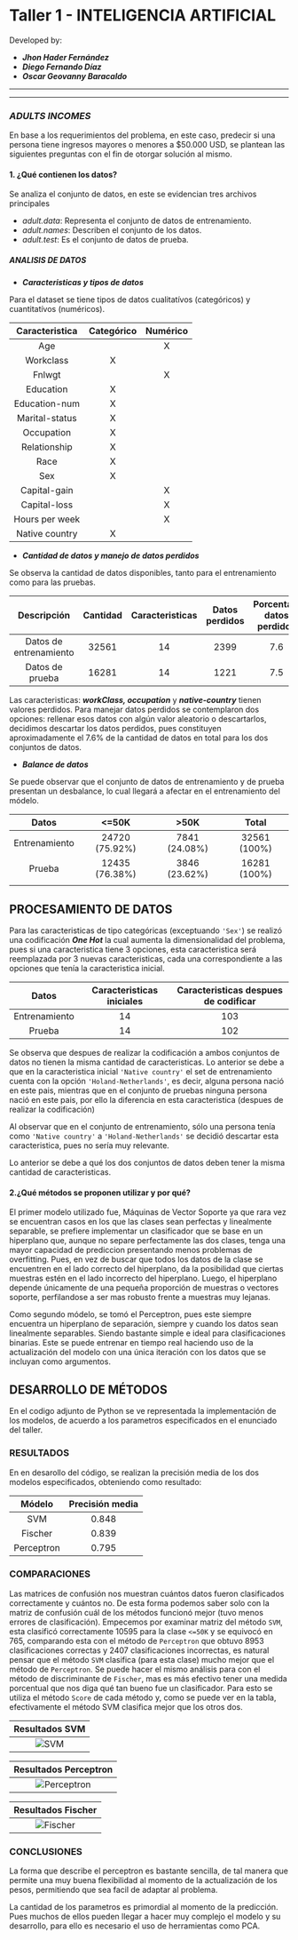 # Taller 1 - INTELIGENCIA ARTIFICIAL

Developed by:
- ***Jhon Hader Fernández***
- ***Diego Fernando Díaz***
- ***Oscar Geovanny Baracaldo***

---
---

### *ADULTS INCOMES*  

En base a los requerimientos del problema, en este caso, predecir si una persona tiene ingresos mayores o menores a $50.000 USD, se plantean las siguientes preguntas con el fin de otorgar solución al mismo.

#### 1. ¿Qué contienen los datos?

Se analiza el conjunto de datos, en este se evidencian tres archivos principales

- *adult.data*: Representa el conjunto de datos de entrenamiento.
- *adult.names*: Describen el conjunto de los datos.
- *adult.test*: Es el conjunto de datos de prueba.

##### *ANALISIS DE DATOS* 

- ***Caracteristicas y tipos de datos***

Para el dataset se tiene tipos de datos cualitatívos (categóricos) y cuantitatívos (numéricos).


| Caracteristica | Categórico | Numérico |
|:--------------:|:----------:|:--------:| 
|      Age       |            |    X     | 
|   Workclass    |      X     |          |
|     Fnlwgt     |            |    X     |  
|   Education    |      X     |          |
| Education-num  |      X     |          |
| Marital-status |      X     |          |
|  Occupation    |      X     |          |
|  Relationship  |      X     |          |
|      Race      |      X     |          |
|      Sex       |      X     |          |
|  Capital-gain  |            |    X     |
|  Capital-loss  |            |    X     |
| Hours per week |            |    X     |
| Native country |      X     |          |

- ***Cantidad de datos y manejo de datos perdidos***

Se observa la cantidad de datos disponibles, tanto para el entrenamiento como para las pruebas.

|       Descripción      | Cantidad | Caracteristicas | Datos perdidos | Porcentaje datos perdidos |
|:----------------------:|:--------:|:---------------:|:--------------:|:-------------------------:|
| Datos de entrenamiento |   32561  |        14       |      2399      |            7.6            |
|    Datos de prueba     |   16281  |        14       |      1221      |            7.5            |

Las caracteristicas: ***workClass, occupation*** y ***native-country*** tienen valores perdidos.
Para manejar datos perdidos se contemplaron dos opciones: rellenar esos datos con algún valor aleatorio o descartarlos, decidimos descartar los datos perdidos, pues constituyen aproximadamente el 7.6% de la cantidad de datos en total para los dos conjuntos de datos. 

- ***Balance de datos***

Se puede observar que el conjunto de datos de entrenamiento y de prueba presentan un desbalance, lo cual llegará a afectar en el entrenamiento del módelo.

|     Datos      |     <=50K      |     >50K      |     Total    |  
|:--------------:|:--------------:|:-------------:|:------------:| 
| Entrenamiento  | 24720 (75.92%) | 7841 (24.08%) | 32561 (100%) |
|     Prueba     | 12435 (76.38%) | 3846 (23.62%) | 16281 (100%) |
|                |        


## PROCESAMIENTO DE DATOS

Para las caracteristicas de tipo categóricas (exceptuando `'Sex'`) se realizó una codificación ***One Hot*** la cual aumenta la dimensionalidad del problema, pues si una caracteristica tiene 3 opciones, esta caracteristica será reemplazada por 3 nuevas caracteristicas, cada una correspondiente a las opciones que tenía la caracteristica inicial.

|    Datos     |Caracteristicas iniciales|Caracteristicas despues de codificar|
|:------------:|:-----------------------:|:----------------------------------:| 
|Entrenamiento |            14           |                 103                |
|    Prueba    |            14           |                 102                |

Se observa que despues de realizar la codificación a ambos conjuntos de datos no tienen la misma cantidad de caracteristicas.
Lo anterior se debe a que en la caracteristica inicial `'Native country'` el set de entrenamiento cuenta con la opción `'Holand-Netherlands'`, es decir, alguna persona nació en este pais, mientras que en el conjunto de pruebas ninguna persona nació en este pais, por ello la diferencia en esta caracteristica (despues de realizar la codificación)

Al observar que en el conjunto de entrenamiento, sólo una persona tenía como `'Native country'` a `'Holand-Netherlands'` se decidió descartar esta caracteristica, pues no sería muy relevante.

Lo anterior se debe a qué los dos conjuntos de datos deben tener la misma cantidad de caracteristicas.  

#### 2.¿Qué métodos se proponen utilizar y por qué?

El primer modelo utilizado fue, Máquinas de Vector Soporte ya que rara vez se encuentran casos en los que las clases sean perfectas y linealmente separable, se prefiere implementar un clasificador que se base en un hiperplano que, aunque no separe perfectamente las dos clases, tenga una mayor capacidad de prediccion presentando menos problemas de overfitting. Pues, en vez de buscar que todos los datos de la clase se encuentren en el lado correcto del hiperplano, da la posibilidad que ciertas muestras estén en el lado incorrecto del hiperplano. Luego, el hiperplano depende únicamente de una pequeña proporción de muestras o vectores soporte, perfilandose a ser mas robusto frente a muestras muy lejanas.

Como segundo módelo, se tomó el Perceptron, pues este siempre encuentra un hiperplano de separación, siempre y cuando los datos sean linealmente separables. Siendo bastante simple e ideal para clasificaciones binarias. Este se puede entrenar en tiempo real haciendo uso de la actualización del modelo con una única iteración con los datos que se incluyan como argumentos.

## DESARROLLO DE MÉTODOS


En el codigo adjunto de Python se ve representada la implementación de los modelos, de acuerdo a los parametros especificados en el enunciado del taller.

### RESULTADOS

En en desarollo del código, se realizan la precisión media de los dos modelos especificados, obteniendo como resultado:

|    Módelo    | Precisión media | 
|:------------:|:---------------:| 
|     SVM      |      0.848      |
|   Fischer    |      0.839      |
|  Perceptron  |      0.795      |


### COMPARACIONES 

Las matrices de confusión nos muestran cuántos datos fueron clasificados correctamente y cuántos no. De esta forma podemos saber solo con la matriz de confusión cuál de los métodos funcionó mejor (tuvo menos errores de clasificación). Empecemos por examinar matriz del método `SVM`, esta clasificó correctamente 10595 para la clase `<=50K` y se equivocó en 765, comparando esta con el método de `Perceptron` que obtuvo 8953 clasificaciones correctas y 2407 clasificaciones incorrectas, es natural pensar que el método `SVM` clasifica (para esta clase) mucho mejor que el método de `Perceptron`. Se puede hacer el mismo análisis para con el método de discriminante de `Fischer`, mas es más efectivo tener una medida porcentual que nos diga qué tan bueno fue un clasificador. Para esto se utiliza el método `Score` de cada método y, como se puede ver en la tabla, efectivamente el método SVM clasifica mejor que los otros dos.

|    Resultados SVM    | 
|:--------------------:| 
|![SVM](https://user-images.githubusercontent.com/61461128/92958993-c80b1b00-f430-11ea-895b-e779d8ef5d88.PNG)|

|    Resultados Perceptron    | 
|:---------------------------:| 
|![Perceptron](https://user-images.githubusercontent.com/61461128/92958772-7367a000-f430-11ea-8754-32355fe14de0.PNG)|

|    Resultados Fischer    | 
|:------------------------:| 
|![Fischer](https://user-images.githubusercontent.com/61461128/92958981-c4779400-f430-11ea-9ee4-e6c17adc6882.PNG)|

### CONCLUSIONES

La forma que describe el perceptron es bastante sencilla, de tal manera que permite una muy buena flexibilidad al momento de la actualización de los pesos, permitiendo que sea facil de adaptar al problema.

La cantidad de los parametros es primordial al momento de la predicción. Pues muchos de ellos pueden llegar a hacer muy complejo el modelo y su desarrollo, para ello es necesario el uso de herramientas como PCA.
